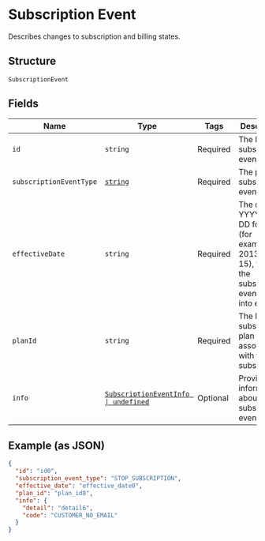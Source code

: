 
# Subscription Event

Describes changes to subscription and billing states.

## Structure

`SubscriptionEvent`

## Fields

| Name | Type | Tags | Description |
|  --- | --- | --- | --- |
| `id` | `string` | Required | The ID of the subscription event. |
| `subscriptionEventType` | [`string`](/doc/models/subscription-event-subscription-event-type.md) | Required | The possible subscription event types. |
| `effectiveDate` | `string` | Required | The date, in YYYY-MM-DD format (for<br>example, 2013-01-15), when the subscription event went into effect. |
| `planId` | `string` | Required | The ID of the subscription plan associated with the subscription. |
| `info` | [`SubscriptionEventInfo \| undefined`](/doc/models/subscription-event-info.md) | Optional | Provides information about the subscription event. |

## Example (as JSON)

```json
{
  "id": "id0",
  "subscription_event_type": "STOP_SUBSCRIPTION",
  "effective_date": "effective_date0",
  "plan_id": "plan_id8",
  "info": {
    "detail": "detail6",
    "code": "CUSTOMER_NO_EMAIL"
  }
}
```

